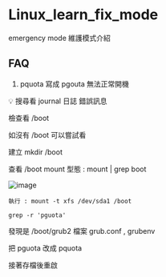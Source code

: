 # Linux_learn_fix_mode
emergency mode 維護模式介紹

FAQ
---
1. pquota 寫成 pgouta 無法正常開機

💡 搜尋看 journal 日誌 錯誤訊息

檢查看 /boot

如沒有 /boot 可以嘗試看

建立 mkdir /boot 

查看 /boot mount 型態 : mount | grep boot

![image](https://user-images.githubusercontent.com/96226780/202836277-6fb4d0a3-597e-44f0-9bb4-fd60eeede8fb.png)

`執行 : mount -t xfs /dev/sda1 /boot`

`grep -r 'pguota'`

發現是 /boot/grub2 檔案 grub.conf , grubenv 

把 pguota 改成 pquota 

接著存檔後重啟

